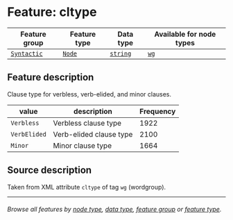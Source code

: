 # Feature: cltype <a name="start"></a>

Feature group | Feature type | Data type | Available for node types
---  | --- | --- | ---
[`Syntactic`](featuresbygroup.md#syntactic-features) | [`Node`](featuresbyfeaturetype.md#node-features) | [`string`](featuresbydatatype.md#string-datatype) | [`wg`](featuresbynodetype.md#wordgroup-nodes)

## Feature description

Clause type for verbless, verb-elided, and minor clauses.

value | description | Frequency
---  | --- | --- 
`Verbless` | Verbless clause type| 1922
`VerbElided` |  Verb-elided clause type | 2100
`Minor` |  Minor clause type | 1664

## Source description

Taken from XML attribute `cltype` of tag `wg` (wordgroup).

---
###### *Browse all features by [node type](featuresbynodetype.md#start), [data type](featuresbydatatype.md#start), [feature group](featuresbygroup.md#start) or [feature type](featuresbyfeaturetype.md#start).*
